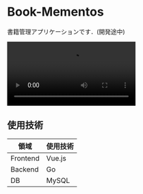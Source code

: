 # Book-Mementos
書籍管理アプリケーションです．(開発途中)

![](https://i.imgur.com/BkQJmih.mp4)

## 使用技術

| 領域 |使用技術  |
| -------- | -------- | 
| Frontend     | Vue.js     | 
| Backend     | Go     | 
| DB     | MySQL     | 

